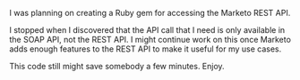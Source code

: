 I was planning on creating a Ruby gem for accessing the Marketo REST API.

I stopped when I discovered that the API call that I need is only available in the SOAP API,
not the REST API.  I might continue work on this once Marketo adds enough features to the REST
API to make it useful for my use cases.

This code still might save somebody a few minutes.  Enjoy.